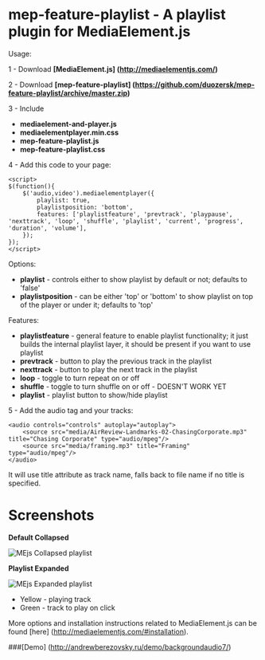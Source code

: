 mep-feature-playlist -  A playlist plugin for MediaElement.js
=
Usage:

1 - Download **[MediaElement.js] (http://mediaelementjs.com/)**

2 - Download **[mep-feature-playlist] (https://github.com/duozersk/mep-feature-playlist/archive/master.zip)**

3 - Include

- **mediaelement-and-player.js**
- **mediaelementplayer.min.css**
- **mep-feature-playlist.js**
- **mep-feature-playlist.css**

4 - Add this code to your page:

    <script>
    $(function(){
        $('audio,video').mediaelementplayer({
            playlist: true,
            playlistposition: 'bottom',
            features: ['playlistfeature', 'prevtrack', 'playpause', 'nexttrack', 'loop', 'shuffle', 'playlist', 'current', 'progress', 'duration', 'volume'],
        });
    });
    </script>

Options:
- **playlist** - controls either to show playlist by default or not; defaults to 'false'
- **playlistposition** - can be either 'top' or 'bottom' to show playlist on top of the player or under it; defaults to 'top'

Features:
- **playlistfeature** - general feature to enable playlist functionality; it just builds the internal playlist layer, it should be present if you want to use playlist
- **prevtrack** - button to play the previous track in the playlist
- **nexttrack** - button to play the next track in the playlist
- **loop** - toggle to turn repeat on or off
- **shuffle** - toggle to turn shuffle on or off - DOESN'T WORK YET
- **playlist** - playlist button to show/hide playlist

5 - Add the audio tag and your tracks:

    <audio controls="controls" autoplay="autoplay">
        <source src="media/AirReview-Landmarks-02-ChasingCorporate.mp3" title="Chasing Corporate" type="audio/mpeg"/>
        <source src="media/framing.mp3" title="Framing" type="audio/mpeg"/>
    </audio>

It will use title attribute as track name, falls back to file name if no title is specified.

Screenshots
==
**Default Collapsed**

![MEjs Collapsed playlist](http://andrewberezovsky.ru/demo/screenshots/playlist_collapsed.png "MEjs Collapsed playlist")

**Playlist Expanded**

![MEjs Expanded playlist](http://andrewberezovsky.ru/demo/screenshots/playlist_expanded.png "MEjs Expanded playlist")

- Yellow - playing track
- Green - track to play on click

More options and installation instructions related to MediaElement.js can be found [here] (http://mediaelementjs.com/#installation).

###[Demo] (http://andrewberezovsky.ru/demo/backgroundaudio7/)

